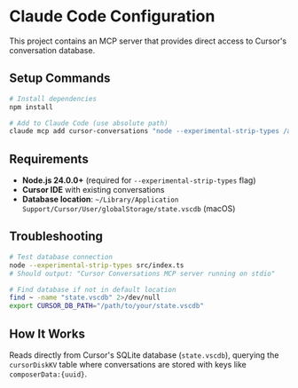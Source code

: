 # Claude Code Configuration

This project contains an MCP server that provides direct access to Cursor's conversation database.

## Setup Commands

```bash
# Install dependencies
npm install

# Add to Claude Code (use absolute path)
claude mcp add cursor-conversations "node --experimental-strip-types /absolute/path/to/project/src/index.ts" -s user
```

## Requirements

- **Node.js 24.0.0+** (required for `--experimental-strip-types` flag)
- **Cursor IDE** with existing conversations
- **Database location**: `~/Library/Application Support/Cursor/User/globalStorage/state.vscdb` (macOS)

## Troubleshooting

```bash
# Test database connection
node --experimental-strip-types src/index.ts
# Should output: "Cursor Conversations MCP server running on stdio"

# Find database if not in default location
find ~ -name "state.vscdb" 2>/dev/null
export CURSOR_DB_PATH="/path/to/your/state.vscdb"
```

## How It Works

Reads directly from Cursor's SQLite database (`state.vscdb`), querying the `cursorDiskKV` table where conversations are stored with keys like `composerData:{uuid}`.